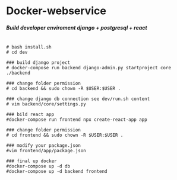 # Docker-webservice

##### Build developer enviroment django + postgresql + react

```For ubuntu 18.04

# bash install.sh
# cd dev

### build django project
# docker-compose run backend django-admin.py startproject core ./backend

### change folder permission
# cd backend && sudo chown -R $USER:$USER .

### change django db connection see dev/run.sh content
# vim backend/core/settings.py

### bild react app
#docker-compose run frontend npx create-react-app app

### change folder permission
# cd frontend && sudo chown -R $USER:$USER .

### modify your package.json
#vim frontend/app/package.json

### final up docker
#docker-compose up -d db
#docker-compose up -d backend frontend
```




